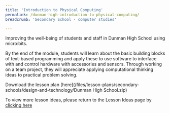 ```yaml
---
title: 'Introduction to Physical Computing'
permalink: /dunman-high-introduction-to-physical-computing/
breadcrumb: 'Secondary School - computer studies'

---
```



Improving the well-being of students and staff in Dunman High School using micro:bits. 

By the end of the module, students will learn about the basic building blocks of text-based programming and apply these to use software to interface with and control hardware with accessories and sensors. Through working on a team project, they will appreciate applying computational thinking ideas to practical problem solving.

Download the lesson plan [here](/files/lesson-plans/secondary-schools/design-and-technology/Dunman High School.zip)

To view more lesson ideas, please return to the Lesson Ideas page by [clicking here](/in-schools/digital-maker/lesson-ideas-secondary/)
